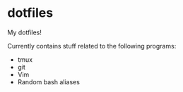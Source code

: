 # dotfiles
My dotfiles!

Currently contains stuff related to the following programs:

* tmux
* git
* Vim
* Random bash aliases
